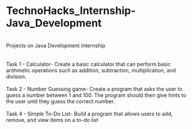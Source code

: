 # TechnoHacks_Internship-Java_Development
<br>
Projects on Java Development Internship
<br><br><br>
Task 1 - Calculator- Create a basic calculator that can perform basic arithmetic operations such as addition, subtraction, multiplication, and division.
<br><br>
Task 2 - Number Guessing game- Create a program that asks the user to guess a number between 1 and 100. The program should then give hints to the user until they guess the correct number.
<br><br>
Task 4 - Simple To-Do List- Build a program that allows users to add, remove, and view items on a to-do list

